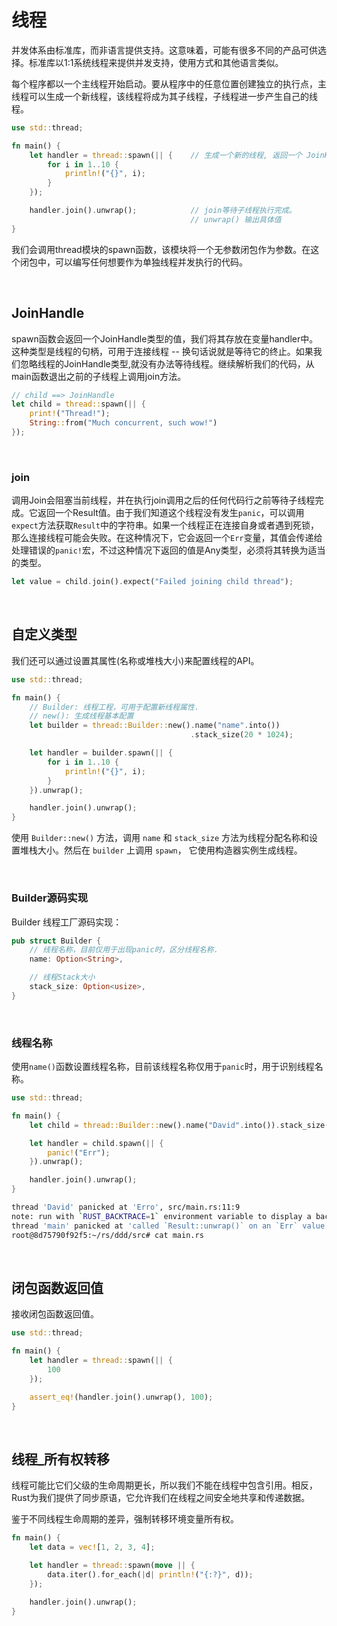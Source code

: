# 线程

并发体系由标准库，而非语言提供支持。这意味着，可能有很多不同的产品可供选择。标准库以1:1系统线程来提供并发支持，使用方式和其他语言类似。

每个程序都以一个主线程开始启动。要从程序中的任意位置创建独立的执行点，主线程可以生成一个新线程，该线程将成为其子线程，子线程进一步产生自己的线程。

```rust
use std::thread;

fn main() {
    let handler = thread::spawn(|| {    // 生成一个新的线程, 返回一个 JoinHandle
        for i in 1..10 {
            println!("{}", i);
        }
    });

    handler.join().unwrap();            // join等待子线程执行完成。
                                        // unwrap() 输出具体值
}
```

我们会调用thread模块的spawn函数，该模块将一个无参数闭包作为参数。在这个闭包中，可以编写任何想要作为单独线程并发执行的代码。

&nbsp;

## JoinHandle

spawn函数会返回一个JoinHandle类型的值，我们将其存放在变量handler中。这种类型是线程的句柄，可用于连接线程 -- 换句话说就是等待它的终止。如果我们忽略线程的JoinHandle类型,就没有办法等待线程。继续解析我们的代码，从main函数退出之前的子线程上调用join方法。

```rust
// child ==> JoinHandle
let child = thread::spawn(|| {
    print!("Thread!");
    String::from("Much concurrent, such wow!")
});
```

&nbsp;

### join

调用Join会阻塞当前线程，并在执行join调用之后的任何代码行之前等待子线程完成。它返回一个Result值。由于我们知道这个线程没有发生`panic`，可以调用`expect`方法获取`Result`中的字符串。如果一个线程正在连接自身或者遇到死锁，那么连接线程可能会失败。在这种情况下，它会返回一个`Err`变量，其值会传递给处理错误的`panic!`宏，不过这种情况下返回的值是Any类型，必须将其转换为适当的类型。

```rust
let value = child.join().expect("Failed joining child thread");
```

&nbsp;

## 自定义类型

我们还可以通过设置其属性(名称或堆栈大小)来配置线程的API。

```rust
use std::thread;

fn main() {
    // Builder: 线程工程，可用于配置新线程属性.
    // new(): 生成线程基本配置
    let builder = thread::Builder::new().name("name".into())
                                        .stack_size(20 * 1024);

    let handler = builder.spawn(|| {
        for i in 1..10 {
            println!("{}", i);
        }
    }).unwrap();

    handler.join().unwrap();
}
```

使用 `Builder::new()` 方法，调用 `name` 和 `stack_size` 方法为线程分配名称和设置堆栈大小。然后在 `builder` 上调用 `spawn`， 它使用构造器实例生成线程。

&nbsp;

### Builder源码实现

Builder 线程工厂源码实现：

```rust
pub struct Builder {
    // 线程名称，目前仅用于出现panic时，区分线程名称.
    name: Option<String>,

    // 线程Stack大小 
    stack_size: Option<usize>,
}
```

&nbsp;

### 线程名称

使用`name()`函数设置线程名称，目前该线程名称仅用于`panic`时，用于识别线程名称。

```rust
use std::thread;

fn main() {
    let child = thread::Builder::new().name("David".into()).stack_size(20 * 1024);

    let handler = child.spawn(|| {
        panic!("Err");
    }).unwrap();

    handler.join().unwrap();
}
```

```bash
thread 'David' panicked at 'Erro', src/main.rs:11:9
note: run with `RUST_BACKTRACE=1` environment variable to display a backtrace
thread 'main' panicked at 'called `Result::unwrap()` on an `Err` value: Any', src/main.rs:14:20
root@8d75790f92f5:~/rs/ddd/src# cat main.rs
```

&nbsp;

## 闭包函数返回值

接收闭包函数返回值。

```rust
use std::thread;

fn main() {
    let handler = thread::spawn(|| {
        100
    });

    assert_eq!(handler.join().unwrap(), 100);
}
```

&nbsp;

## 线程_所有权转移

线程可能比它们父级的生命周期更长，所以我们不能在线程中包含引用。相反，Rust为我们提供了同步原语，它允许我们在线程之间安全地共享和传递数据。

鉴于不同线程生命周期的差异，强制转移环境变量所有权。

```rust
fn main() {
    let data = vec![1, 2, 3, 4];

    let handler = thread::spawn(move || {
        data.iter().for_each(|d| println!("{:?}", d));
    });

    handler.join().unwrap();
}
```
